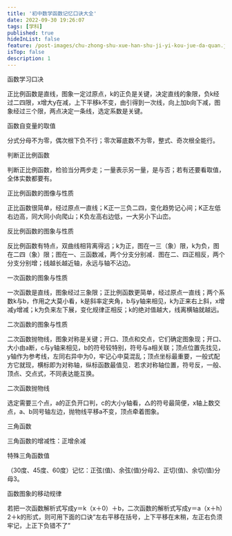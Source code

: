 ```yaml
---
title: '初中数学函数记忆口诀大全'
date: 2022-09-30 19:26:07
tags: [学科]
published: true
hideInList: false
feature: /post-images/chu-zhong-shu-xue-han-shu-ji-yi-kou-jue-da-quan.jpg
isTop: false
description: 1
---
```

函数学习口决



正比例函数是直线，图象一定过原点，k的正负是关键，决定直线的象限，负k经过二四限，x增大y在减，上下平移k不变，由引得到一次线，向上加b向下减，图象经过三个限，两点决定一条线，选定系数是关键。



函数自变量的取值



分式分母不为零，偶次根下负不行；零次幂底数不为零，整式、奇次根全能行。



判断正比例函数



判断正比例函数，检验当分两步走；一量表示另一量，是与否；若有还要看取值，全体实数都要有。

正比例函数的图像与性质



正比函数很简单，经过原点一直线；K正一三负二四，变化趋势记心间；K正左低右边高，同大同小向爬山；K负左高右边低，一大另小下山峦。



反比例函数的图象与性质



反比例函数有特点，双曲线相背离得远；k为正，图在一三（象）限，k为负，图在二四（象）限；图在一、三函数减，两个分支分别减．图在二、四正相反，两个分支分别增；线越长越近轴，永远与轴不沾边。



一次函数的图象与性质



一次函数是直线，图象经过三象限；正比例函数更简单，经过原点一直线；两个系数k与b，作用之大莫小看，k是斜率定夹角，b与y轴来相见，k为正来右上斜，x增减y增减；k为负来左下展，变化规律正相反；k的绝对值越大，线离横轴就越远。



二次函数的图象与性质



二次函数抛物线，图象对称是关键；开口、顶点和交点，它们确定图象现；开口、大小由a断，c与y轴来相见，b的符号较特别，符号与a相关联；顶点位置先找见，y轴作为参考线，左同右异中为0，牢记心中莫混乱；顶点坐标最重要，一般式配方它就现，横标即为对称轴，纵标函数最值见．若求对称轴位置，符号反，一般、顶点、交点式，不同表达能互换。



二次函数抛物线



选定需要三个点，a的正负开口判，c的大小y轴看，△的符号最简便，x轴上数交点，a、b同号轴左边，抛物线平移a不变，顶点牵着图象。



三角函数



三角函数的增减性：正增余减



特殊三角函数值



（30度、45度、60度）记忆：正弦(值)、余弦(值)分母2、正切(值)、余切(值)分母3。



函数图象的移动规律



若把一次函数解析式写成y＝k（x＋0）＋b，二次函数的解析式写成y＝a（x＋h）2＋k的形式，则可用下面的口诀“左右平移在括号，上下平移在末稍，左正右负须牢记，上正下负错不了”
